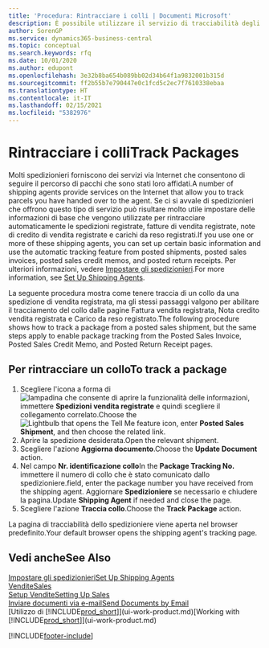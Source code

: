 ```yaml
---
title: 'Procedura: Rintracciare i colli | Documenti Microsoft'
description: È possibile utilizzare il servizio di tracciabilità degli spedizionieri per vedere lo stato di avanzamento di una consegna.
author: SorenGP
ms.service: dynamics365-business-central
ms.topic: conceptual
ms.search.keywords: rfq
ms.date: 10/01/2020
ms.author: edupont
ms.openlocfilehash: 3e32b8ba654b089bb02d34b64f1a9832001b315d
ms.sourcegitcommit: ff2b55b7e790447e0c1fcd5c2ec7f7610338ebaa
ms.translationtype: HT
ms.contentlocale: it-IT
ms.lasthandoff: 02/15/2021
ms.locfileid: "5382976"
---
```

# <a name="track-packages"></a><span data-ttu-id="8edfe-103">Rintracciare i colli</span><span class="sxs-lookup"><span data-stu-id="8edfe-103">Track Packages</span></span>

<span data-ttu-id="8edfe-104">Molti spedizionieri forniscono dei servizi via Internet che consentono di seguire il percorso di pacchi che sono stati loro affidati.</span><span class="sxs-lookup"><span data-stu-id="8edfe-104">A number of shipping agents provide services on the Internet that allow you to track parcels you have handed over to the agent.</span></span> <span data-ttu-id="8edfe-105">Se ci si avvale di spedizionieri che offrono questo tipo di servizio può risultare molto utile impostare delle informazioni di base che vengono utilizzate per rintracciare automaticamente le spedizioni registrate, fatture di vendita registrate, note di credito di vendita registrate e carichi da reso registrati.</span><span class="sxs-lookup"><span data-stu-id="8edfe-105">If you use one or more of these shipping agents, you can set up certain basic information and use the automatic tracking feature from posted shipments, posted sales invoices, posted sales credit memos, and posted return receipts.</span></span> <span data-ttu-id="8edfe-106">Per ulteriori informazioni, vedere [Impostare gli spedizionieri](sales-how-to-set-up-shipping-agents.md).</span><span class="sxs-lookup"><span data-stu-id="8edfe-106">For more information, see [Set Up Shipping Agents](sales-how-to-set-up-shipping-agents.md).</span></span>  

<span data-ttu-id="8edfe-107">La seguente procedura mostra come tenere traccia di un collo da una spedizione di vendita registrata, ma gli stessi passaggi valgono per abilitare il tracciamento del collo dalle pagine Fattura vendita registrata, Nota credito vendita registrata e Carico da reso registrato.</span><span class="sxs-lookup"><span data-stu-id="8edfe-107">The following procedure shows how to track a package from a posted sales shipment, but the same steps apply to enable package tracking from the Posted Sales Invoice, Posted Sales Credit Memo, and Posted Return Receipt pages.</span></span>  

## <a name="to-track-a-package"></a><span data-ttu-id="8edfe-108">Per rintracciare un collo</span><span class="sxs-lookup"><span data-stu-id="8edfe-108">To track a package</span></span>

1. <span data-ttu-id="8edfe-109">Scegliere l'icona a forma di ![lampadina che consente di aprire la funzionalità delle informazioni](media/ui-search/search_small.png "Informazioni sull'operazione che si desidera eseguire"), immettere **Spedizioni vendita registrate** e quindi scegliere il collegamento correlato.</span><span class="sxs-lookup"><span data-stu-id="8edfe-109">Choose the ![Lightbulb that opens the Tell Me feature](media/ui-search/search_small.png "Tell me what you want to do") icon, enter **Posted Sales Shipment**, and then choose the related link.</span></span>
2. <span data-ttu-id="8edfe-110">Aprire la spedizione desiderata.</span><span class="sxs-lookup"><span data-stu-id="8edfe-110">Open the relevant shipment.</span></span>
3. <span data-ttu-id="8edfe-111">Scegliere l'azione **Aggiorna documento**.</span><span class="sxs-lookup"><span data-stu-id="8edfe-111">Choose the **Update Document** action.</span></span>
4. <span data-ttu-id="8edfe-112">Nel campo **Nr. identificazione collo**</span><span class="sxs-lookup"><span data-stu-id="8edfe-112">In the **Package Tracking No.**</span></span> <span data-ttu-id="8edfe-113">immettere il numero di collo che è stato comunicato dallo spedizioniere.</span><span class="sxs-lookup"><span data-stu-id="8edfe-113">field, enter the package number you have received from the shipping agent.</span></span> <span data-ttu-id="8edfe-114">Aggiornare **Spedizioniere** se necessario e chiudere la pagina.</span><span class="sxs-lookup"><span data-stu-id="8edfe-114">Update **Shipping Agent** if needed and close the page.</span></span>
5. <span data-ttu-id="8edfe-115">Scegliere l'azione **Traccia collo**.</span><span class="sxs-lookup"><span data-stu-id="8edfe-115">Choose the **Track Package** action.</span></span>

<span data-ttu-id="8edfe-116">La pagina di tracciabilità dello spedizioniere viene aperta nel browser predefinito.</span><span class="sxs-lookup"><span data-stu-id="8edfe-116">Your default browser opens the shipping agent's tracking page.</span></span>

## <a name="see-also"></a><span data-ttu-id="8edfe-117">Vedi anche</span><span class="sxs-lookup"><span data-stu-id="8edfe-117">See Also</span></span>

[<span data-ttu-id="8edfe-118">Impostare gli spedizionieri</span><span class="sxs-lookup"><span data-stu-id="8edfe-118">Set Up Shipping Agents</span></span>](sales-how-to-set-up-shipping-agents.md)  
[<span data-ttu-id="8edfe-119">Vendite</span><span class="sxs-lookup"><span data-stu-id="8edfe-119">Sales</span></span>](sales-manage-sales.md)  
[<span data-ttu-id="8edfe-120">Setup Vendite</span><span class="sxs-lookup"><span data-stu-id="8edfe-120">Setting Up Sales</span></span>](sales-setup-sales.md)  
[<span data-ttu-id="8edfe-121">Inviare documenti via e-mail</span><span class="sxs-lookup"><span data-stu-id="8edfe-121">Send Documents by Email</span></span>](ui-how-send-documents-email.md)  
<span data-ttu-id="8edfe-122">[Utilizzo di [!INCLUDE[prod_short](includes/prod_short.md)]](ui-work-product.md)</span><span class="sxs-lookup"><span data-stu-id="8edfe-122">[Working with [!INCLUDE[prod_short](includes/prod_short.md)]](ui-work-product.md)</span></span>


[!INCLUDE[footer-include](includes/footer-banner.md)]